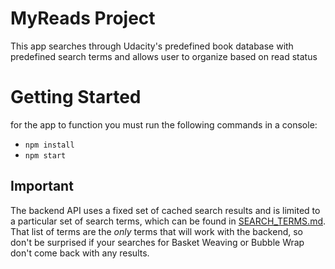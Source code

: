﻿# MyReads Project

This app searches through Udacity's predefined book database with predefined search terms and allows user to organize based on read status

# Getting Started

for the app to function you must run the following commands in a console:

* `npm install`
* `npm start`


## Important
The backend API uses a fixed set of cached search results and is limited to a particular set of search terms, which can be found in [SEARCH_TERMS.md](SEARCH_TERMS.md). That list of terms are the _only_ terms that will work with the backend, so don't be surprised if your searches for Basket Weaving or Bubble Wrap don't come back with any results.


